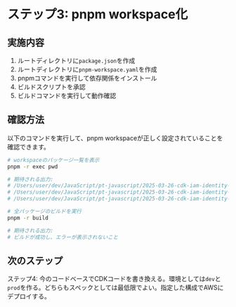 # ステップ3: pnpm workspace化

## 実施内容

1. ルートディレクトリに`package.json`を作成
2. ルートディレクトリに`pnpm-workspace.yaml`を作成
3. pnpmコマンドを実行して依存関係をインストール
4. ビルドスクリプトを承認
5. ビルドコマンドを実行して動作確認

## 確認方法

以下のコマンドを実行して、pnpm workspaceが正しく設定されていることを確認できます。

```bash
# workspaceのパッケージ一覧を表示
pnpm -r exec pwd

# 期待される出力:
# /Users/user/dev/JavaScript/pt-javascript/2025-03-26-cdk-iam-identity-center/packages/CIIC
# /Users/user/dev/JavaScript/pt-javascript/2025-03-26-cdk-iam-identity-center/packages/hono-api
# /Users/user/dev/JavaScript/pt-javascript/2025-03-26-cdk-iam-identity-center

# 全パッケージのビルドを実行
pnpm -r build

# 期待される出力:
# ビルドが成功し、エラーが表示されないこと
```

## 次のステップ

ステップ4: 今のコードベースでCDKコードを書き換える。環境としては`dev`と`prod`を作る。どちらもスペックとしては最低限でよい。指定した構成でAWSにデプロイする。
